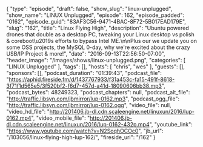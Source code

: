 {
  "type": "episode",
  "draft": false,
  "show_slug": "linux-unplugged",
  "show_name": "LINUX Unplugged",
  "episode": 162,
  "episode_padded": "0162",
  "episode_guid": "83AF3C56-9471-4BAC-8F72-5B017EAD179E",
  "slug": "162",
  "title": "Linux Flying High",
  "description": "Ubuntu powered drones that double as a desktop PC, tweaking your Linux desktop vs polish & coreboot\u2019s efforts to bypass Intel ME.\n\nPlus our we update you on some OSS projects, the MySQL 0-day, why we're excited about the crazy USB/IP Project & more!",
  "date": "2016-09-13T22:56:50-07:00",
  "header_image": "/images/shows/linux-unplugged.png",
  "categories": [
    "LINUX Unplugged"
  ],
  "tags": [],
  "hosts": [
    "chris",
    "wes"
  ],
  "guests": [],
  "sponsors": [],
  "podcast_duration": "01:39:43",
  "podcast_file": "https://aphid.fireside.fm/d/1437767933/f31a453c-fa15-491f-8618-3f71f1d565e5/3f520bf2-f6d7-457d-a41d-18090606bb38.mp3",
  "podcast_bytes": 48249323,
  "podcast_chapters": null,
  "podcast_alt_file": "http://traffic.libsyn.com/jbmirror/lup-0162.mp3",
  "podcast_ogg_file": "http://traffic.libsyn.com/jbmirror/lup-0162.ogg",
  "video_file": null,
  "video_hd_file": "http://201406.jb-dl.cdn.scaleengine.net/linuxun/2016/lup-0162.mp4",
  "video_mobile_file": "http://201406.jb-dl.cdn.scaleengine.net/linuxun/2016/lup-0162-432p.mp4",
  "youtube_link": "https://www.youtube.com/watch?v=N2SoqhOCOc0",
  "jb_url": "/103056/linux-flying-high-lup-162/",
  "fireside_url": "/162"
}

